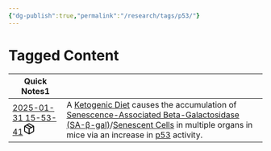 ```yaml
---
{"dg-publish":true,"permalink":"/research/tags/p53/"}
---
```


# Tagged Content
<div><table class="dataview table-view-table"><thead class="table-view-thead"><tr class="table-view-tr-header"><th class="table-view-th"><span>Quick Notes</span><span class="dataview small-text">1</span></th><th class="table-view-th"><span></span></th></tr></thead><tbody class="table-view-tbody"><tr><td><span><a data-tooltip-position="top" aria-label="Research/Quick Notes/2025-01-31 15-53-41.md" data-href="Research/Quick Notes/2025-01-31 15-53-41.md" href="Research/Quick Notes/2025-01-31 15-53-41.md" class="internal-link" target="_blank" rel="noopener nofollow" fileclass-name="Research Links">2025-01-31 15-53-41</a><a class="metadata-menu fileclass-icon"><svg xmlns="http://www.w3.org/2000/svg" width="24" height="24" viewBox="0 0 24 24" fill="none" stroke="currentColor" stroke-width="2" stroke-linecap="round" stroke-linejoin="round" class="svg-icon lucide-package"><path d="m7.5 4.27 9 5.15"></path><path d="M21 8a2 2 0 0 0-1-1.73l-7-4a2 2 0 0 0-2 0l-7 4A2 2 0 0 0 3 8v8a2 2 0 0 0 1 1.73l7 4a2 2 0 0 0 2 0l7-4A2 2 0 0 0 21 16Z"></path><path d="m3.3 7 8.7 5 8.7-5"></path><path d="M12 22V12"></path></svg></a></span></td><td><span>A <a data-href="Ketogenic Diet" href="Ketogenic Diet" class="internal-link" target="_blank" rel="noopener nofollow">Ketogenic Diet</a> causes the accumulation of <a data-href="Senescence-Associated Beta-Galactosidase (SA-β-gal)" href="Senescence-Associated Beta-Galactosidase (SA-β-gal)" class="internal-link" target="_blank" rel="noopener nofollow">Senescence-Associated Beta-Galactosidase (SA-β-gal)</a>/<a data-href="Senescent Cells" href="Senescent Cells" class="internal-link" target="_blank" rel="noopener nofollow">Senescent Cells</a> in multiple organs in mice via an increase in <a data-href="p53" href="p53" class="internal-link" target="_blank" rel="noopener nofollow">p53</a> activity.</span></td></tr></tbody></table></div>

